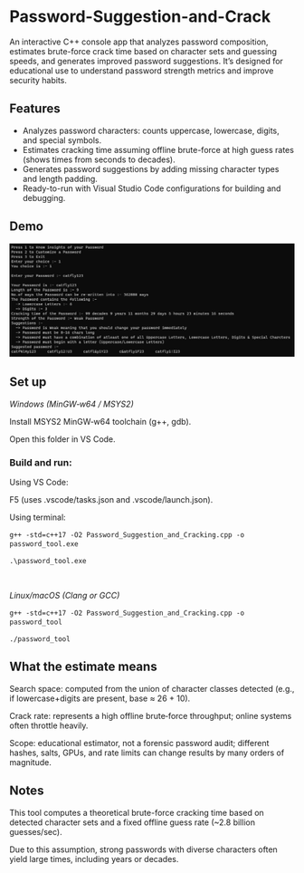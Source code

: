 # Password-Suggestion-and-Crack
An interactive C++ console app that analyzes password composition, estimates brute-force crack time based on character sets and guessing speeds, 
and generates improved password suggestions. It’s designed for educational use to understand password strength metrics and improve security habits.

## Features
- Analyzes password characters: counts uppercase, lowercase, digits, and special symbols.
- Estimates cracking time assuming offline brute-force at high guess rates (shows times from seconds to decades).
- Generates password suggestions by adding missing character types and length padding.
- Ready-to-run with Visual Studio Code configurations for building and debugging.

## Demo
![App screenshot](assets/Password.png)

## Set up
_Windows (MinGW‑w64 / MSYS2)_

Install MSYS2 MinGW‑w64 toolchain (g++, gdb).

Open this folder in VS Code.

### Build and run:

Using VS Code: 

F5 (uses .vscode/tasks.json and .vscode/launch.json).

Using terminal:
```
g++ -std=c++17 -O2 Password_Suggestion_and_Cracking.cpp -o password_tool.exe
```
```
.\password_tool.exe
```
<br>

_Linux/macOS (Clang or GCC)_

```
g++ -std=c++17 -O2 Password_Suggestion_and_Cracking.cpp -o password_tool
```
```
./password_tool
```

## What the estimate means
Search space: computed from the union of character classes detected (e.g., if lowercase+digits are present, base ≈ 26 + 10).

Crack rate: represents a high offline brute‑force throughput; online systems often throttle heavily.

Scope: educational estimator, not a forensic password audit; different hashes, salts, GPUs, and rate limits can change results by many orders of magnitude.

## Notes
This tool computes a theoretical brute-force cracking time based on detected character sets and a fixed offline guess rate (~2.8 billion guesses/sec). 

Due to this assumption, strong passwords with diverse characters often yield large times, including years or decades.
